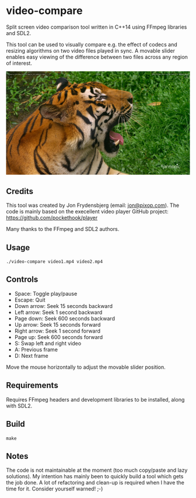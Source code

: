 video-compare
=============

Split screen video comparison tool written in C++14 using FFmpeg libraries and SDL2. 

This tool can be used to visually compare e.g. the effect of codecs and resizing algorithms on
two video files played in sync. A movable slider enables easy viewing of the difference 
between two files across any region of interest.

![Screenshot](screenshot2.jpg?raw=true)

Credits
-------

This tool was created by Jon Frydensbjerg (email: jon@pixop.com). The code is mainly based on 
the execellent video player GitHub project: https://github.com/pockethook/player

Many thanks to the FFmpeg and SDL2 authors.

Usage
-----

    ./video-compare video1.mp4 video2.mp4

Controls
--------

* Space: Toggle play/pause
* Escape: Quit
* Down arrow: Seek 15 seconds backward
* Left arrow: Seek 1 second backward
* Page down: Seek 600 seconds backward
* Up arrow: Seek 15 seconds forward
* Right arrow: Seek 1 second forward
* Page up: Seek 600 seconds forward
* S: Swap left and right video
* A: Previous frame
* D: Next frame

Move the mouse horizontally to adjust the movable slider position.

Requirements
------------

Requires FFmpeg headers and development libraries to be installed, along with SDL2.

Build
-----

    make

Notes
-----

The code is not maintainable at the moment (too much copy/paste and lazy solutions). 
My intention has mainly been to quickly build a tool which gets the job done. 
A lot of refactoring and clean-up is required when I have the time for it. Consider 
yourself warned! ;-)
